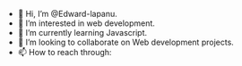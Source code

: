 - 👋 Hi, I’m @Edward-lapanu.
- 👀 I’m interested in web development.
- 🌱 I’m currently learning Javascript.
- 💞️ I’m looking to collaborate on Web development projects.
- 📫 How to reach through: 

<!---
Edward-lapanu/Edward-lapanu is a ✨ special ✨ repository because its `README.md` (this file) appears on your GitHub profile.
You can click the Preview link to take a look at your changes.
--->

